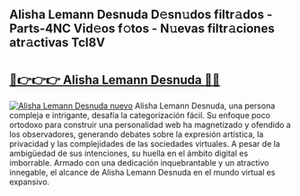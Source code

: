 ## Alisha Lemann Desnuda D𝚎sn𝚞dos filtr𝚊dos - Parts-4NC Vid𝚎os f𝚘tos - N𝚞evas filtr𝚊ciones atr𝚊ctivas TcI8V

# <h2><a href="http://mb6cp20.tromn.icu/?c=Alisha+Lemann+Desnuda">🔗👉👉👉 Alisha Lemann Desnuda 🔗🔗</a></h2>

[![Alisha Lemann Desnuda nuevo](https://i.imgur.com/pEAQMta.gif)](http://mb6cp20.tromn.icu/?c=Alisha+Lemann+Desnuda)
Alisha Lemann Desnuda, una persona compleja e intrigante, desafía la categorización fácil. Su enfoque poco ortodoxo para construir una personalidad web ha magnetizado y ofendido a los observadores, generando debates sobre la expresión artística, la privacidad y las complejidades de las sociedades virtuales. A pesar de la ambigüedad de sus intenciones, su huella en el ámbito digital es imborrable. Armado con una dedicación inquebrantable y un atractivo innegable, el alcance de Alisha Lemann Desnuda en el mundo virtual es expansivo.
